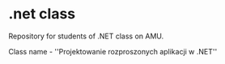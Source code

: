 .net class
===========

Repository for students of .NET class on AMU. 

Class name - ''Projektowanie rozproszonych aplikacji w .NET''
